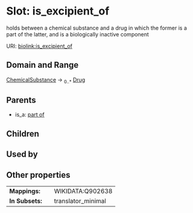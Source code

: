 
# Slot: is_excipient_of


holds between a chemical substance and a drug in which the former is a part of the latter, and is a biologically inactive component

URI: [biolink:is_excipient_of](https://w3id.org/biolink/vocab/is_excipient_of)


## Domain and Range

[ChemicalSubstance](ChemicalSubstance.md) ->  <sub>0..*</sub>
 [Drug](Drug.md)

## Parents

 *  is_a: [part of](part_of.md)

## Children


## Used by


## Other properties

|  |  |  |
| --- | --- | --- |
| **Mappings:** | | WIKIDATA:Q902638 |
| **In Subsets:** | | translator_minimal |

